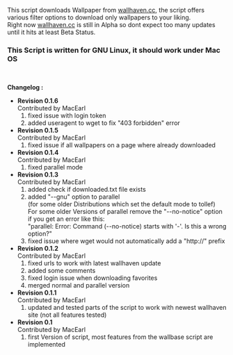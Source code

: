 <p>
	This script downloads Wallpaper from <a href="http://alpha.wallhaven.cc" target="_blank">wallhaven.cc</a>, the script offers various filter options to download only wallpapers to your liking.
	<br/>
	Right now <a href="http://alpha.wallhaven.cc" target="_blank">wallhaven.cc</a> is still in Alpha so dont expect too many updates until it hits at least Beta Status.
	<br />
</p>

<p>
	<h3>This Script is written for GNU Linux, it should work under Mac OS</h3>
	<br />
</p>

<p>
	<strong>Changelog :</strong>
	<ul>
		<li>
			<strong>Revision 0.1.6</strong><br />
			Contributed by MacEarl
			<ol>
				<li>fixed issue with login token</li>
				<li>added useragent to wget to fix "403 forbidden" error</li>
			</ol>
		</li>
		<li>
			<strong>Revision 0.1.5</strong><br />
			Contributed by MacEarl
			<ol>
				<li>fixed issue if all wallpapers on a page where already downloaded</li>
			</ol>
		</li>
		<li>
			<strong>Revision 0.1.4</strong><br />
			Contributed by MacEarl
			<ol>
				<li>fixed parallel mode</li>
			</ol>
		</li>
		<li>
			<strong>Revision 0.1.3</strong><br />
			Contributed by MacEarl
			<ol>
				<li>added check if downloaded.txt file exists</li>
				<li>added "--gnu" option to parallel<br />
				(for some older Distributions which set the default mode to tollef) <br />
				For some older Versions of parallel remove the "--no-notice" option if you get an error like this: <br />
				"parallel: Error: Command (--no-notice) starts with '-'. Is this a wrong option?"</li>
				<li>fixed issue where wget would not automatically add a "http://" prefix</li>
			</ol>
		</li>
		<li>
			<strong>Revision 0.1.2</strong><br />
			Contributed by MacEarl
			<ol>
				<li>fixed urls to work with latest wallhaven update</li>
				<li>added some comments</li>
				<li>fixed login issue when downloading favorites</li>
				<li>merged normal and parallel version</li>
			</ol>
		</li>
		<li>
			<strong>Revision 0.1.1</strong><br />
			Contributed by MacEarl
			<ol>
				<li>updated and tested parts of the script to work with newest wallhaven site (not all features tested)</li>
			</ol>
		</li>
		<li>
			<strong>Revision 0.1</strong><br />
			Contributed by MacEarl
			<ol>
				<li>first Version of script, most features from the wallbase script are implemented</li>
			</ol>
		</li>
	</ul>
</p>